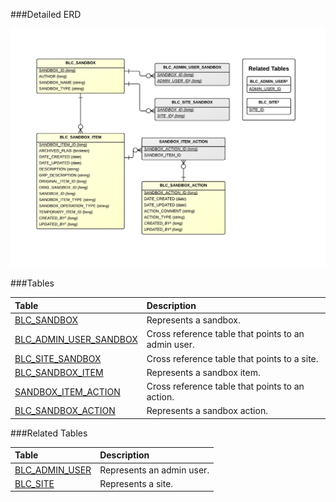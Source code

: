 

###Detailed ERD

[![Admin Change Sets Detail](images/dataModel/AdminChangeSetsDetailedERD.png)](images/dataModel/AdminChangeSetsDetailedERD.png)

###Tables

| Table               |  Description                                         |
|:--------------------|:-----------------------------------------------------|
|[BLC_SANDBOX](http://javadoc.broadleafcommerce.org/current/common/org/broadleafcommerce/common/sandbox/domain/SandBoxImpl.html)          | Represents a sandbox.  |
|[BLC_ADMIN_USER_SANDBOX](http://javadoc.broadleafcommerce.org/current/open-admin-platform/org/broadleafcommerce/openadmin/server/security/domain/AdminUserImpl.html)   | Cross reference table that points to an admin user.  |
|[BLC_SITE_SANDBOX](http://javadoc.broadleafcommerce.org/current/common/org/broadleafcommerce/common/sandbox/domain/SandBoxImpl.html)     | Cross reference table that points to a site.  |
|[BLC_SANDBOX_ITEM](http://javadoc.broadleafcommerce.org/current/open-admin-platform/org/broadleafcommerce/openadmin/server/domain/SandBoxItemImpl.html)     | Represents a sandbox item.  |
|[SANDBOX_ITEM_ACTION](http://javadoc.broadleafcommerce.org/current/open-admin-platform/org/broadleafcommerce/openadmin/server/domain/SandBoxItemImpl.html)  |  Cross reference table that points to an action.  |
|[BLC_SANDBOX_ACTION](http://javadoc.broadleafcommerce.org/current/open-admin-platform/org/broadleafcommerce/openadmin/server/domain/SandBoxActionImpl.html)   |  Represents a sandbox action.  |

###Related Tables

| Table               |  Description                                         |
|:--------------------|:-----------------------------------------------------|
|[BLC_ADMIN_USER](http://javadoc.broadleafcommerce.org/current/open-admin-platform/org/broadleafcommerce/openadmin/server/security/domain/AdminUserImpl.html)       |  Represents an admin user.  |
|[BLC_SITE](http://javadoc.broadleafcommerce.org/current/common/org/broadleafcommerce/common/site/domain/SiteImpl.html)             |  Represents a site.  |